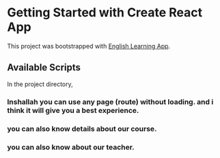 # Getting Started with Create React App

This project was bootstrapped with [English Learning App](https://awesome-bhaskara-927b60.netlify.app/).

## Available Scripts

In the project directory,

### Inshallah you can use any page (route) without loading. and i think it will give you a best experience.

### you can also know details about our course.

### you can also know about our teacher.
